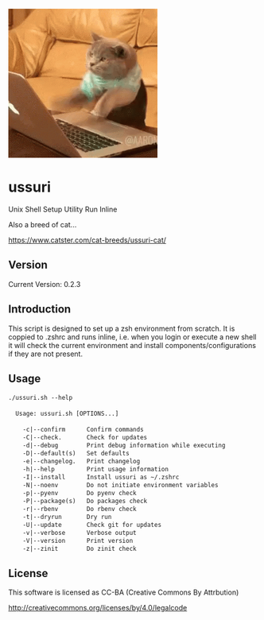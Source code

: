 ![alt tag](ussuri.gif)

ussuri
======

Unix Shell Setup Utility Run Inline

Also a breed of cat...

https://www.catster.com/cat-breeds/ussuri-cat/

Version
-------

Current Version: 0.2.3

Introduction
------------

This script is designed to set up a zsh environment from scratch.
It is coppied to .zshrc and runs inline, i.e. when you login or
execute a new shell it will check the current environment and
install components/configurations if they are not present.

Usage
-----

```
./ussuri.sh --help

  Usage: ussuri.sh [OPTIONS...]

    -c|--confirm      Confirm commands
    -C|--check.       Check for updates
    -d|--debug        Print debug information while executing
    -D|--default(s)   Set defaults
    -e|--changelog.   Print changelog
    -h|--help         Print usage information
    -I|--install      Install ussuri as ~/.zshrc
    -N|--noenv        Do not initiate environment variables
    -p|--pyenv        Do pyenv check
    -P|--package(s)   Do packages check
    -r|--rbenv        Do rbenv check
    -t|--dryrun       Dry run
    -U|--update       Check git for updates
    -v|--verbose      Verbose output
    -V|--version      Print version
    -z|--zinit        Do zinit check
```

License
-------

This software is licensed as CC-BA (Creative Commons By Attrbution)

http://creativecommons.org/licenses/by/4.0/legalcode
